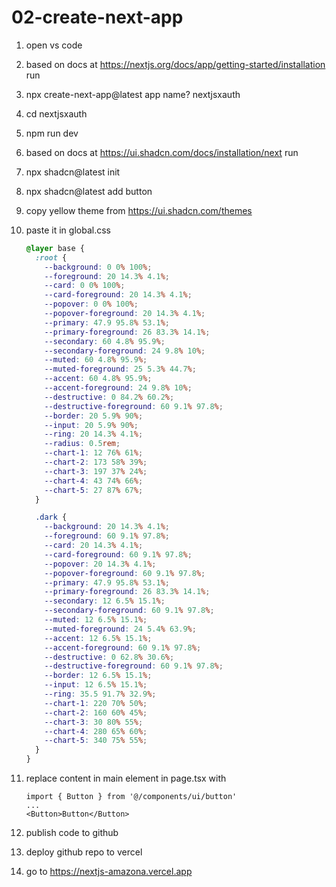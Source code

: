 # 02-create-next-app

1. open vs code
2. based on docs at https://nextjs.org/docs/app/getting-started/installation run
3. npx create-next-app@latest
   app name? nextjsxauth
4. cd nextjsxauth
5. npm run dev
6. based on docs at https://ui.shadcn.com/docs/installation/next run
7. npx shadcn@latest init
8. npx shadcn@latest add button
9. copy yellow theme from https://ui.shadcn.com/themes
10. paste it in global.css

    ```css
    @layer base {
      :root {
        --background: 0 0% 100%;
        --foreground: 20 14.3% 4.1%;
        --card: 0 0% 100%;
        --card-foreground: 20 14.3% 4.1%;
        --popover: 0 0% 100%;
        --popover-foreground: 20 14.3% 4.1%;
        --primary: 47.9 95.8% 53.1%;
        --primary-foreground: 26 83.3% 14.1%;
        --secondary: 60 4.8% 95.9%;
        --secondary-foreground: 24 9.8% 10%;
        --muted: 60 4.8% 95.9%;
        --muted-foreground: 25 5.3% 44.7%;
        --accent: 60 4.8% 95.9%;
        --accent-foreground: 24 9.8% 10%;
        --destructive: 0 84.2% 60.2%;
        --destructive-foreground: 60 9.1% 97.8%;
        --border: 20 5.9% 90%;
        --input: 20 5.9% 90%;
        --ring: 20 14.3% 4.1%;
        --radius: 0.5rem;
        --chart-1: 12 76% 61%;
        --chart-2: 173 58% 39%;
        --chart-3: 197 37% 24%;
        --chart-4: 43 74% 66%;
        --chart-5: 27 87% 67%;
      }

      .dark {
        --background: 20 14.3% 4.1%;
        --foreground: 60 9.1% 97.8%;
        --card: 20 14.3% 4.1%;
        --card-foreground: 60 9.1% 97.8%;
        --popover: 20 14.3% 4.1%;
        --popover-foreground: 60 9.1% 97.8%;
        --primary: 47.9 95.8% 53.1%;
        --primary-foreground: 26 83.3% 14.1%;
        --secondary: 12 6.5% 15.1%;
        --secondary-foreground: 60 9.1% 97.8%;
        --muted: 12 6.5% 15.1%;
        --muted-foreground: 24 5.4% 63.9%;
        --accent: 12 6.5% 15.1%;
        --accent-foreground: 60 9.1% 97.8%;
        --destructive: 0 62.8% 30.6%;
        --destructive-foreground: 60 9.1% 97.8%;
        --border: 12 6.5% 15.1%;
        --input: 12 6.5% 15.1%;
        --ring: 35.5 91.7% 32.9%;
        --chart-1: 220 70% 50%;
        --chart-2: 160 60% 45%;
        --chart-3: 30 80% 55%;
        --chart-4: 280 65% 60%;
        --chart-5: 340 75% 55%;
      }
    }
    ```

11. replace content in main element in page.tsx with

    ```tsx
    import { Button } from '@/components/ui/button'
    ...
    <Button>Button</Button>
    ```

12. publish code to github
13. deploy github repo to vercel
14. go to https://nextjs-amazona.vercel.app

